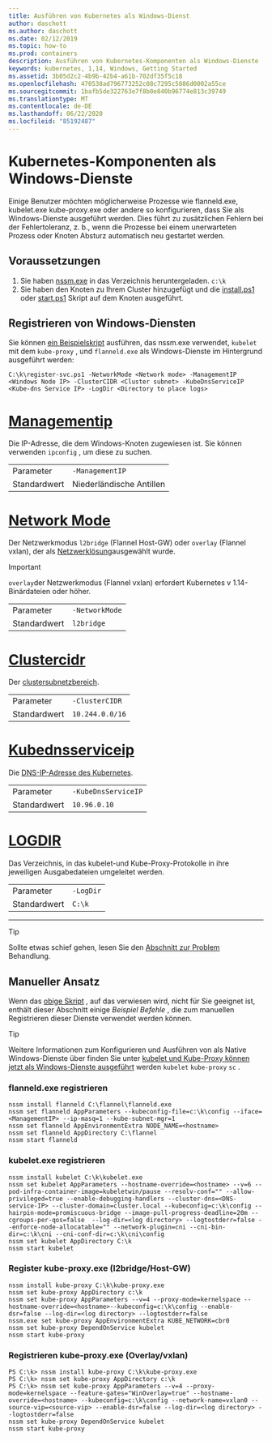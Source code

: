 ```yaml
---
title: Ausführen von Kubernetes als Windows-Dienst
author: daschott
ms.author: daschott
ms.date: 02/12/2019
ms.topic: how-to
ms.prod: containers
description: Ausführen von Kubernetes-Komponenten als Windows-Dienste
keywords: kubernetes, 1,14, Windows, Getting Started
ms.assetid: 3b05d2c2-4b9b-42b4-a61b-702df35f5c18
ms.openlocfilehash: 470538ad796773252c08c7295c5086d0002a55ce
ms.sourcegitcommit: 1bafb5de322763e7f8b0e840b96774e813c39749
ms.translationtype: MT
ms.contentlocale: de-DE
ms.lasthandoff: 06/22/2020
ms.locfileid: "85192487"
---
```

# <a name="kubernetes-components-as-windows-services"></a>Kubernetes-Komponenten als Windows-Dienste

Einige Benutzer möchten möglicherweise Prozesse wie flanneld.exe, kubelet.exe kube-proxy.exe oder andere so konfigurieren, dass Sie als Windows-Dienste ausgeführt werden. Dies führt zu zusätzlichen Fehlern bei der Fehlertoleranz, z. b., wenn die Prozesse bei einem unerwarteten Prozess oder Knoten Absturz automatisch neu gestartet werden.


## <a name="prerequisites"></a>Voraussetzungen
1. Sie haben [nssm.exe](https://nssm.cc/download) in das Verzeichnis heruntergeladen. `c:\k`
2. Sie haben den Knoten zu Ihrem Cluster hinzugefügt und die [install.ps1](https://github.com/Microsoft/SDN/tree/master/Kubernetes/flannel/install.ps1) oder [start.ps1](https://github.com/Microsoft/SDN/blob/master/Kubernetes/flannel/start.ps1) Skript auf dem Knoten ausgeführt.

## <a name="registering-windows-services"></a>Registrieren von Windows-Diensten
Sie können [ein Beispielskript](https://github.com/Microsoft/SDN/tree/master/Kubernetes/flannel/register-svc.ps1) ausführen, das nssm.exe verwendet, `kubelet` mit dem `kube-proxy` , und `flanneld.exe` als Windows-Dienste im Hintergrund ausgeführt werden:

```
C:\k\register-svc.ps1 -NetworkMode <Network mode> -ManagementIP <Windows Node IP> -ClusterCIDR <Cluster subnet> -KubeDnsServiceIP <Kube-dns Service IP> -LogDir <Directory to place logs>
```

# <a name="managementip"></a>[Managementip](#tab/ManagementIP)
Die IP-Adresse, die dem Windows-Knoten zugewiesen ist. Sie können verwenden `ipconfig` , um diese zu suchen.

|  |  |
|---------|---------|
|Parameter     | `-ManagementIP`        |
|Standardwert    | Niederländische Antillen        |


# <a name="networkmode"></a>[Network Mode](#tab/NetworkMode)
Der Netzwerkmodus `l2bridge` (Flannel Host-GW) oder `overlay` (Flannel vxlan), der als [Netzwerklösung](./network-topologies.md)ausgewählt wurde.

> [!Important]
> `overlay`der Netzwerkmodus (Flannel vxlan) erfordert Kubernetes v 1.14-Binärdateien oder höher.

|  |  |
|---------|---------|
|Parameter     | `-NetworkMode`        |
|Standardwert    | `l2bridge`        |


# <a name="clustercidr"></a>[Clustercidr](#tab/ClusterCIDR)
Der [clustersubnetzbereich](./getting-started-kubernetes-windows.md#cluster-subnet-def).

|  |  |
|---------|---------|
|Parameter     | `-ClusterCIDR`        |
|Standardwert    | `10.244.0.0/16`        |


# <a name="kubednsserviceip"></a>[Kubednsserviceip](#tab/KubeDnsServiceIP)
Die [DNS-IP-Adresse des Kubernetes](./getting-started-kubernetes-windows.md#kube-dns-def).

|  |  |
|---------|---------|
|Parameter     | `-KubeDnsServiceIP`        |
|Standardwert    | `10.96.0.10`        |


# <a name="logdir"></a>[LOGDIR](#tab/LogDir)
Das Verzeichnis, in das kubelet-und Kube-Proxy-Protokolle in ihre jeweiligen Ausgabedateien umgeleitet werden.

|  |  |
|---------|---------|
|Parameter     | `-LogDir`        |
|Standardwert    | `C:\k`        |

---


> [!TIP]
> Sollte etwas schief gehen, lesen Sie den [Abschnitt zur Problem](./common-problems.md#i-have-problems-running-kubernetes-processes-as-windows-services) Behandlung.

## <a name="manual-approach"></a>Manueller Ansatz
Wenn das [obige Skript](#registering-windows-services) , auf das verwiesen wird, nicht für Sie geeignet ist, enthält dieser Abschnitt einige *Beispiel Befehle* , die zum manuellen Registrieren dieser Dienste verwendet werden können.

> [!TIP]
> Weitere Informationen zum Konfigurieren und Ausführen von als Native Windows-Dienste über finden Sie unter [kubelet und Kube-Proxy können jetzt als Windows-Dienste ausgeführt](https://kubernetes.io/docs/getting-started-guides/windows/#kubelet-and-kube-proxy-can-now-run-as-windows-services) werden `kubelet` `kube-proxy` `sc` .

### <a name="register-flanneldexe"></a>flanneld.exe registrieren
```
nssm install flanneld C:\flannel\flanneld.exe
nssm set flanneld AppParameters --kubeconfig-file=c:\k\config --iface=<ManagementIP> --ip-masq=1 --kube-subnet-mgr=1
nssm set flanneld AppEnvironmentExtra NODE_NAME=<hostname>
nssm set flanneld AppDirectory C:\flannel
nssm start flanneld
```

### <a name="register-kubeletexe"></a>kubelet.exe registrieren
```
nssm install kubelet C:\k\kubelet.exe
nssm set kubelet AppParameters --hostname-override=<hostname> --v=6 --pod-infra-container-image=kubeletwin/pause --resolv-conf="" --allow-privileged=true --enable-debugging-handlers --cluster-dns=<DNS-service-IP> --cluster-domain=cluster.local --kubeconfig=c:\k\config --hairpin-mode=promiscuous-bridge --image-pull-progress-deadline=20m --cgroups-per-qos=false  --log-dir=<log directory> --logtostderr=false --enforce-node-allocatable="" --network-plugin=cni --cni-bin-dir=c:\k\cni --cni-conf-dir=c:\k\cni\config
nssm set kubelet AppDirectory C:\k
nssm start kubelet
```

### <a name="register-kube-proxyexe-l2bridge--host-gw"></a>Register kube-proxy.exe (l2bridge/Host-GW)
```
nssm install kube-proxy C:\k\kube-proxy.exe
nssm set kube-proxy AppDirectory c:\k
nssm set kube-proxy AppParameters --v=4 --proxy-mode=kernelspace --hostname-override=<hostname>--kubeconfig=c:\k\config --enable-dsr=false --log-dir=<log directory> --logtostderr=false
nssm.exe set kube-proxy AppEnvironmentExtra KUBE_NETWORK=cbr0
nssm set kube-proxy DependOnService kubelet
nssm start kube-proxy
```

### <a name="register-kube-proxyexe-overlay--vxlan"></a>Registrieren kube-proxy.exe (Overlay/vxlan)
```
PS C:\k> nssm install kube-proxy C:\k\kube-proxy.exe
PS C:\k> nssm set kube-proxy AppDirectory c:\k
PS C:\k> nssm set kube-proxy AppParameters --v=4 --proxy-mode=kernelspace --feature-gates="WinOverlay=true" --hostname-override=<hostname> --kubeconfig=c:\k\config --network-name=vxlan0 --source-vip=<source-vip> --enable-dsr=false --log-dir=<log directory> --logtostderr=false
nssm set kube-proxy DependOnService kubelet
nssm start kube-proxy
```
